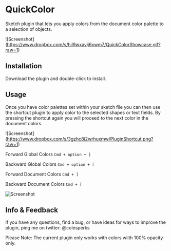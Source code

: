 # QuickColor
Sketch plugin that lets you apply colors from the document color palette to a selection of objects.


![Screenshot] (https://www.dropbox.com/s/hil9wxavij6xwm7/QuickColorShowcase.gif?raw=1)
## Installation
Download the plugin and double-click to install.

## Usage
Once you have color palettes set within your sketch file you can then use the shortcut plugin to apply color to the selected shapes or text fields. By pressing the shortcut again you will proceed to the next color in the document colors. 


![Screenshot] (https://www.dropbox.com/s/3gzhc8i2wrhuxmw/PluginShortcut.png?raw=1)


Forward Global Colors `Cmd + option + ]`

Backward Global Colors `Cmd + option + [`

Forward Document Colors `Cmd + ]`

Backward Document Colors `Cmd + [` 

![Screenshot](https://www.dropbox.com/s/wzblnw04dgbsj7f/ColorPalettes.png?raw=1)

## Info & Feedback
If you have any questions, find a bug, or have ideas for ways to improve the plugin, ping me on twitter: @colesperks

Please Note: The current plugin only works with colors wilth 100% opacity only. 
